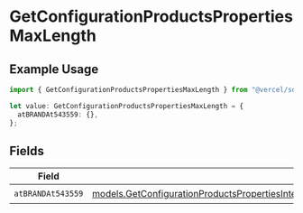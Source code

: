 # GetConfigurationProductsPropertiesMaxLength

## Example Usage

```typescript
import { GetConfigurationProductsPropertiesMaxLength } from "@vercel/sdk/models/getconfigurationproductsop.js";

let value: GetConfigurationProductsPropertiesMaxLength = {
  atBRANDAt543559: {},
};
```

## Fields

| Field                                                                                                                                                                                                                          | Type                                                                                                                                                                                                                           | Required                                                                                                                                                                                                                       | Description                                                                                                                                                                                                                    |
| ------------------------------------------------------------------------------------------------------------------------------------------------------------------------------------------------------------------------------ | ------------------------------------------------------------------------------------------------------------------------------------------------------------------------------------------------------------------------------ | ------------------------------------------------------------------------------------------------------------------------------------------------------------------------------------------------------------------------------ | ------------------------------------------------------------------------------------------------------------------------------------------------------------------------------------------------------------------------------ |
| `atBRANDAt543559`                                                                                                                                                                                                              | [models.GetConfigurationProductsPropertiesIntegrationsResponse200ApplicationJSONResponseBodyAtBRANDAt543559](../models/getconfigurationproductspropertiesintegrationsresponse200applicationjsonresponsebodyatbrandat543559.md) | :heavy_check_mark:                                                                                                                                                                                                             | N/A                                                                                                                                                                                                                            |